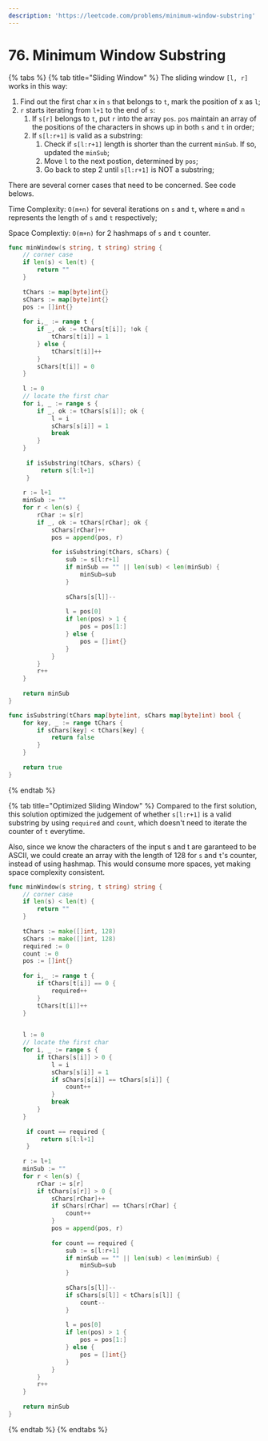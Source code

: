 ```yaml
---
description: 'https://leetcode.com/problems/minimum-window-substring'
---
```


# 76. Minimum Window Substring

{% tabs %}
{% tab title="Sliding Window" %}
The sliding window `[l, r]` works in this way:

1. Find out the first char x in `s` that belongs to `t`, mark the position of x as `l`;
2. `r` starts iterating from `l+1` to the end of `s`:
   1. If `s[r]` belongs to `t`, put `r` into the array `pos`. `pos` maintain an array of the positions of the characters in shows up in both `s` and `t` in order;
   2. If `s[l:r+1]` is valid as a substring: 
      1. Check if `s[l:r+1]` length is shorter than the current `minSub`. If so, updated the `minSub`;
      2. Move `l` to the next postion, determined by `pos`;
      3. Go back to step 2 until `s[l:r+1]` is NOT a substring;

There are several corner cases that need to be concerned. See code belows.

Time Complexity: `O(m+n)` for several iterations on `s` and `t`, where `m` and `n` represents the length of `s` and `t` respectively;

Space Complextiy: `O(m+n)` for 2 hashmaps of `s` and `t` counter.

```go
func minWindow(s string, t string) string {
    // corner case
    if len(s) < len(t) {
        return ""
    }
    
    tChars := map[byte]int{}
    sChars := map[byte]int{}
    pos := []int{}
    
    for i,_ := range t {
        if _, ok := tChars[t[i]]; !ok {
            tChars[t[i]] = 1
        } else {
            tChars[t[i]]++
        }
        sChars[t[i]] = 0
    }
    
    l := 0
    // locate the first char
    for i, _ := range s {
        if _, ok := tChars[s[i]]; ok {
            l = i
            sChars[s[i]] = 1
            break
        }
    }
    
     if isSubstring(tChars, sChars) {
         return s[l:l+1]
     }
    
    r := l+1
    minSub := ""
    for r < len(s) {
        rChar := s[r]
        if _, ok := tChars[rChar]; ok {
            sChars[rChar]++
            pos = append(pos, r)
            
            for isSubstring(tChars, sChars) {
                sub := s[l:r+1]
                if minSub == "" || len(sub) < len(minSub) {
                    minSub=sub
                }
                
                sChars[s[l]]--
                
                l = pos[0]
                if len(pos) > 1 {
                    pos = pos[1:]
                } else {
                    pos = []int{}
                }
            }
        }
        r++
    }
    
    return minSub
}

func isSubstring(tChars map[byte]int, sChars map[byte]int) bool {
    for key, _ := range tChars {
        if sChars[key] < tChars[key] {
            return false
        }
    }
    
    return true
}

```
{% endtab %}

{% tab title="Optimized Sliding Window" %}
Compared to the first solution, this solution optimized the judgement of whether `s[l:r+1]` is a valid substring by using `required` and `count`, which doesn't need to iterate the counter of `t` everytime.

Also, since we know the characters of the input s and t are garanteed to be ASCII, we could create an array with the length of 128 for `s` and `t`'s counter, instead of using hashmap. This would consume more spaces, yet making space complexity consistent.

```go
func minWindow(s string, t string) string {
    // corner case
    if len(s) < len(t) {
        return ""
    }
    
    tChars := make([]int, 128) 
    sChars := make([]int, 128)
    required := 0
    count := 0
    pos := []int{}
    
    for i,_ := range t {
        if tChars[t[i]] == 0 {
            required++
        }
        tChars[t[i]]++
    }

    
    l := 0
    // locate the first char
    for i, _ := range s {
        if tChars[s[i]] > 0 {
            l = i
            sChars[s[i]] = 1
            if sChars[s[i]] == tChars[s[i]] {
                count++
            }
            break
        }
    }
    
     if count == required {
         return s[l:l+1]
     }
    
    r := l+1
    minSub := ""
    for r < len(s) {
        rChar := s[r]
        if tChars[s[r]] > 0 {
            sChars[rChar]++
            if sChars[rChar] == tChars[rChar] {
                count++
            }
            pos = append(pos, r)
            
            for count == required {
                sub := s[l:r+1]
                if minSub == "" || len(sub) < len(minSub) {
                    minSub=sub
                }
                
                sChars[s[l]]--
                if sChars[s[l]] < tChars[s[l]] {
                    count--
                }
                
                l = pos[0]
                if len(pos) > 1 {
                    pos = pos[1:]
                } else {
                    pos = []int{}
                }
            }
        }
        r++
    }
    
    return minSub
}
```
{% endtab %}
{% endtabs %}



